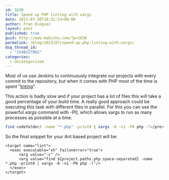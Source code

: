 ```yaml
---
id: 1630
title: Speed up PHP linting with xargs
date: 2013-07-30T18:31:53+00:00
author: Fran Diéguez
layout: post
published: true
guid: http://www.mabishu.com/?p=1630
permalink: /blog/2013/07/speed-up-php-linting-with-xargs/
dsq_thread_id:
  - "1548227962"
categories:
  - Uncategorized
---
```

Most of us use Jenkins to continuously integrate our projects with every commit to the repository, but when it comes with PHP most of the time is spent "<a title="Linting software" href="http://en.wikipedia.org/wiki/Lint_(software)">linting</a>".

This action is badly slow and if your project has a lot of files this will take a good percentage of your build time. A really good approach could be executing this task with different files in parallel. For this you can use the powerful <em>xargs</em> command with -P0, which allows xargs to run as many processes as possible at a time.

```bash
find codefolder/ -name "*.php" -print0 | xargs -0 -n1 -P0 php -l</pre>
```

So the final snippet for your Ant based project will be:
```
<target name="lint">
  <exec executable="sh" failonerror="true">
      <arg value="-c" />
      <arg value="find ${project.paths.php.space-separated} -name *.php -print0 | xargs -0 -n1 -P0 php -l"/>
  </exec>
</target>
```
